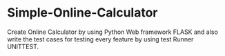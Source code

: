 # Simple-Online-Calculator
Create Online Calculator by using Python Web framework FLASK and also write the test cases for testing every feature by using test Runner UNITTEST.
